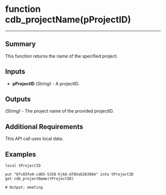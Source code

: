 # function cdb_projectName(pProjectID)
---
## Summary
This function returns the name of the specified project.

## Inputs
* **pProjectID** *(String)* - A projectID.

## Outputs
*(String)* - The project name of the provided projectID.

## Additional Requirements
This API call uses local data.

## Examples
```livecodeserver
local tProjectID

put "8fc03fe9-cd65-5358-hjk6-df85eb363984" into tProjectID
get cdb_projectName(tProjectID)

# Output: meeting
```